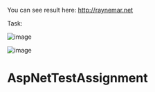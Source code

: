 You can see result here: http://raynemar.net

Task:

![image](https://github.com/KonstantineStishkov/AspNetTestAssignment/assets/79567333/504bec6a-0a84-4d5b-ada2-0b964d16adc2)

![image](https://github.com/KonstantineStishkov/AspNetTestAssignment/assets/79567333/fb2b2507-b5d9-4e34-8bbb-723153bd9786)


# AspNetTestAssignment
